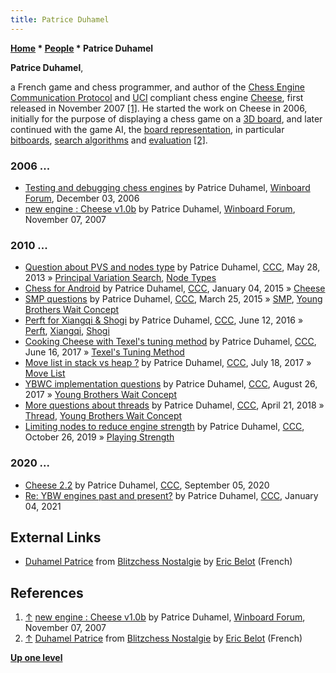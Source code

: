 ```yaml
---
title: Patrice Duhamel
---
```

**[Home](Home "Home") \* [People](People "People") \* Patrice Duhamel**


**Patrice Duhamel**,  

a French game and chess programmer, and author of the [Chess Engine Communication Protocol](Chess_Engine_Communication_Protocol "Chess Engine Communication Protocol") and [UCI](UCI "UCI") compliant chess engine [Cheese](Cheese "Cheese"), first released in November 2007 <a id="cite-note-1" href="#cite-ref-1">[1]</a>.
He started the work on Cheese in 2006, initially for the purpose of displaying a chess game on a [3D board](3D_Graphics_Board "3D Graphics Board"), and later continued with the game AI, 
the [board representation](Board_Representation "Board Representation"), in particular [bitboards](Bitboards "Bitboards"), [search algorithms](Search "Search") and [evaluation](Evaluation "Evaluation") <a id="cite-note-2" href="#cite-ref-2">[2]</a>.



### 2006 ...


* [Testing and debugging chess engines](http://www.open-aurec.com/wbforum/viewtopic.php?f=4&t=5955) by Patrice Duhamel, [Winboard Forum](Computer_Chess_Forums "Computer Chess Forums"), December 03, 2006
* [new engine : Cheese v1.0b](http://www.open-aurec.com/wbforum/viewtopic.php?f=2&t=6925) by Patrice Duhamel, [Winboard Forum](Computer_Chess_Forums "Computer Chess Forums"), November 07, 2007


### 2010 ...


* [Question about PVS and nodes type](http://www.talkchess.com/forum3/viewtopic.php?f=7&t=48137) by Patrice Duhamel, [CCC](CCC "CCC"), May 28, 2013 » [Principal Variation Search](Principal_Variation_Search "Principal Variation Search"), [Node Types](Node_Types "Node Types")
* [Chess for Android](http://www.talkchess.com/forum/viewtopic.php?t=54856) by Patrice Duhamel, [CCC](CCC "CCC"), January 04, 2015 » [Cheese](Cheese "Cheese")
* [SMP questions](http://www.talkchess.com/forum3/viewtopic.php?f=7&t=55779) by Patrice Duhamel, [CCC](CCC "CCC"), March 25, 2015 » [SMP](SMP "SMP"), [Young Brothers Wait Concept](Young_Brothers_Wait_Concept "Young Brothers Wait Concept")
* [Perft for Xiangqi & Shogi](http://www.talkchess.com/forum/viewtopic.php?t=60445) by Patrice Duhamel, [CCC](CCC "CCC"), June 12, 2016 » [Perft](Perft "Perft"), [Xiangqi](Chinese_Chess "Chinese Chess"), [Shogi](Shogi "Shogi")
* [Cooking Cheese with Texel's tuning method](http://www.talkchess.com/forum/viewtopic.php?t=64313) by Patrice Duhamel, [CCC](CCC "CCC"), June 16, 2017 » [Texel's Tuning Method](Texel%27s_Tuning_Method "Texel's Tuning Method")
* [Move list in stack vs heap ?](http://www.talkchess.com/forum/viewtopic.php?t=64642) by Patrice Duhamel, [CCC](CCC "CCC"), July 18, 2017 » [Move List](Move_List "Move List")
* [YBWC implementation questions](http://www.talkchess.com/forum/viewtopic.php?t=64993) by Patrice Duhamel, [CCC](CCC "CCC"), August 26, 2017 » [Young Brothers Wait Concept](Young_Brothers_Wait_Concept "Young Brothers Wait Concept")
* [More questions about threads](http://www.talkchess.com/forum/viewtopic.php?t=67186) by Patrice Duhamel, [CCC](CCC "CCC"), April 21, 2018 » [Thread](Thread "Thread"), [Young Brothers Wait Concept](Young_Brothers_Wait_Concept "Young Brothers Wait Concept")
* [Limiting nodes to reduce engine strength](http://www.talkchess.com/forum3/viewtopic.php?f=7&t=72183) by Patrice Duhamel, [CCC](CCC "CCC"), October 26, 2019 » [Playing Strength](Playing_Strength "Playing Strength")


### 2020 ...


* [Cheese 2.2](http://www.talkchess.com/forum3/viewtopic.php?f=2&t=75007) by Patrice Duhamel, [CCC](CCC "CCC"), September 05, 2020
* [Re: YBW engines past and present?](http://www.talkchess.com/forum3/viewtopic.php?f=7&t=76184&start=14) by Patrice Duhamel, [CCC](CCC "CCC"), January 04, 2021


## External Links


* [Duhamel Patrice](http://www.blitzchess.fr/fr/common/info/les-programmeurs/duhamel-patrice.html) from [Blitzchess Nostalgie](http://www.blitzchess.fr/fr/) by [Eric Belot](index.php?title=Eric_Belot&action=edit&redlink=1 "Eric Belot (page does not exist)") (French)


## References


1. <a id="cite-ref-1" href="#cite-note-1">↑</a> [new engine : Cheese v1.0b](http://www.open-aurec.com/wbforum/viewtopic.php?f=2&t=6925) by Patrice Duhamel, [Winboard Forum](Computer_Chess_Forums "Computer Chess Forums"), November 07, 2007
2. <a id="cite-ref-2" href="#cite-note-2">↑</a> [Duhamel Patrice](http://www.blitzchess.fr/fr/common/info/les-programmeurs/duhamel-patrice.html) from [Blitzchess Nostalgie](http://www.blitzchess.fr/fr/) by [Eric Belot](index.php?title=Eric_Belot&action=edit&redlink=1 "Eric Belot (page does not exist)") (French)

**[Up one level](People "People")**







 
